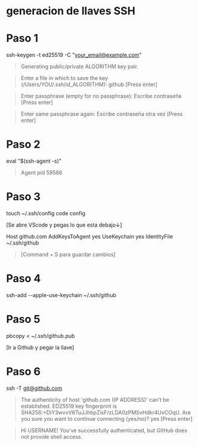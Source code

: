 # generacion de llaves SSH

# Paso 1

ssh-keygen -t ed25519 -C "your_email@example.com"

> Generating public/private ALGORITHM key pair.


> Enter a file in which to save the key (/Users/YOU/.ssh/id_ALGORITHM): github [Press enter] 


> Enter passphrase (empty for no passphrase): Escribe contraseña [Press enter] 


> Enter same passphrase again: Escribe contraseña otra vez [Press enter] 

# Paso 2

eval "$(ssh-agent -s)"
> Agent pid 59566

# Paso 3

touch ~/.ssh/config
code config

[Se abre VScode y pegas lo que esta debajo↓]

Host github.com
  AddKeysToAgent yes
  UseKeychain yes
  IdentityFile ~/.ssh/github

> [Command + S para guardar cambios] 

# Paso 4

ssh-add --apple-use-keychain ~/.ssh/github

# Paso 5 

pbcopy < ~/.ssh/github.pub

[Ir a Github y pegar la llave]

# Paso 6

ssh -T git@github.com

> The authenticity of host 'github.com (IP ADDRESS)' can't be established.
> ED25519 key fingerprint is SHA256:+DiY3wvvV6TuJJhbpZisF/zLDA0zPMSvHdkr4UvCOqU.
> Are you sure you want to continue connecting (yes/no)? yes [Press enter]

> Hi USERNAME! You've successfully authenticated, but GitHub does not
> provide shell access.



